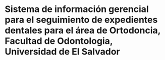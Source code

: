 Sistema de información gerencial para el seguimiento de expedientes dentales para el área de Ortodoncia, Facultad de Odontologia, Universidad de El Salvador
========================
